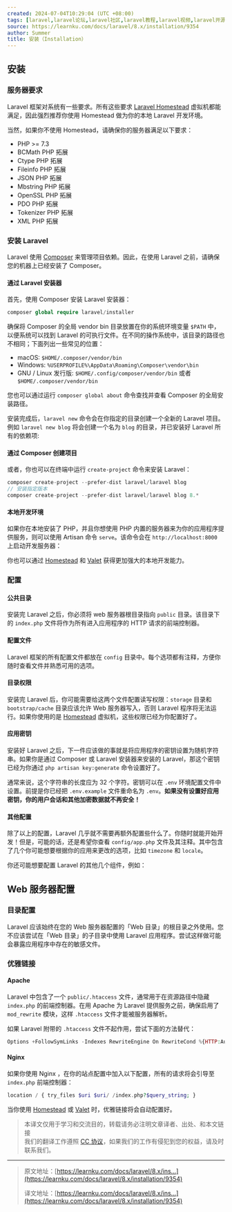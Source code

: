 ```yaml
---
created: 2024-07-04T10:29:04 (UTC +08:00)
tags: [laravel,laravel论坛,laravel社区,laravel教程,laravel视频,laravel开源,laravel新手,laravel5]
source: https://learnku.com/docs/laravel/8.x/installation/9354
author: Summer
title: 安装（Installation）
---
```


## 安装

### 服务器要求

Laravel 框架对系统有一些要求。所有这些要求 [Laravel Homestead](https://learnku.com/docs/laravel/8.x/homestead) 虚拟机都能满足，因此强烈推荐你使用 Homestead 做为你的本地 Laravel 开发环境。

当然，如果你不使用 Homestead，请确保你的服务器满足以下要求：

- PHP >= 7.3
- BCMath PHP 拓展
- Ctype PHP 拓展
- Fileinfo PHP 拓展
- JSON PHP 拓展
- Mbstring PHP 拓展
- OpenSSL PHP 拓展
- PDO PHP 拓展
- Tokenizer PHP 拓展
- XML PHP 拓展

### 安装 Laravel

Laravel 使用 [Composer](https://getcomposer.org/) 来管理项目依赖。因此，在使用 Laravel 之前，请确保您的机器上已经安装了 Composer。

#### 通过 Laravel 安装器

首先，使用 Composer 安装 Laravel 安装器：

```php
composer global require laravel/installer
```

确保将 Composer 的全局 vendor bin 目录放置在你的系统环境变量 `$PATH` 中，以便系统可以找到 Laravel 的可执行文件。在不同的操作系统中，该目录的路径也不相同；下面列出一些常见的位置：

- macOS: `$HOME/.composer/vendor/bin`
- Windows: `%USERPROFILE%\AppData\Roaming\Composer\vendor\bin`
- GNU / Linux 发行版: `$HOME/.config/composer/vendor/bin` 或者 `$HOME/.composer/vendor/bin`

您也可以通过运行 `composer global about` 命令查找并查看 Composer 的全局安装路径。

安装完成后，`laravel new` 命令会在你指定的目录创建一个全新的 Laravel 项目。例如 `laravel new blog` 将会创建一个名为 `blog` 的目录，并已安装好 Laravel 所有的依赖项:

#### 通过 Composer 创建项目

或者，你也可以在终端中运行 `create-project` 命令来安装 Laravel：

```php
composer create-project --prefer-dist laravel/laravel blog
// 安装指定版本
composer create-project --prefer-dist laravel/laravel blog 8.*
```

#### 本地开发环境

如果你在本地安装了 PHP，并且你想使用 PHP 内置的服务器来为你的应用程序提供服务，则可以使用 Artisan 命令 `serve`。该命令会在 `http://localhost:8000` 上启动开发服务器：

你也可以通过 [Homestead](https://learnku.com/docs/laravel/8.x/homestead) 和 [Valet](https://learnku.com/docs/laravel/8.x/valet) 获得更加强大的本地开发能力。

### 配置

#### 公共目录

安装完 Laravel 之后，你必须将 web 服务器根目录指向 `public` 目录。该目录下的 `index.php` 文件将作为所有进入应用程序的 HTTP 请求的前端控制器。

#### 配置文件

Laravel 框架的所有配置文件都放在 `config` 目录中。每个选项都有注释，方便你随时查看文件并熟悉可用的选项。

#### 目录权限

安装完 Laravel 后，你可能需要给这两个文件配置读写权限：`storage` 目录和 `bootstrap/cache` 目录应该允许 Web 服务器写入，否则 Laravel 程序将无法运行。如果你使用的是 [Homestead](https://learnku.com/docs/laravel/8.x/homestead) 虚拟机，这些权限已经为你配置好了。

#### 应用密钥

安装好 Laravel 之后，下一件应该做的事就是将应用程序的密钥设置为随机字符串。如果你是通过 Composer 或 Laravel 安装器来安装的 Laravel，那这个密钥已经为你通过 `php artisan key:generate` 命令设置好了。

通常来说，这个字符串的长度应为 32 个字符。密钥可以在 `.env` 环境配置文件中设置。前提是你已经把 `.env.example` 文件重命名为 `.env`。**如果没有设置好应用密钥，你的用户会话和其他加密数据就不再安全！**

#### 其他配置

除了以上的配置，Laravel 几乎就不需要再额外配置些什么了。你随时就能开始开发！但是，可能的话，还是希望你查看 `config/app.php` 文件及其注释。其中包含了几个你可能想要根据你的应用来更改的选项，比如 `timezone` 和 `locale`。

你还可能想要配置 Laravel 的其他几个组件，例如：

## Web 服务器配置

### 目录配置

Laravel 应该始终在您的 Web 服务器配置的「Web 目录」的根目录之外使用。您不应该尝试在「Web 目录」的子目录中使用 Laravel 应用程序。尝试这样做可能会暴露应用程序中存在的敏感文件。

### 优雅链接

#### Apache

Laravel 中包含了一个 `public/.htaccess` 文件，通常用于在资源路径中隐藏 `index.php` 的前端控制器。在用 Apache 为 Laravel 提供服务之前，确保启用了 `mod_rewrite` 模块，这样 `.htaccess` 文件才能被服务器解析。

如果 Laravel 附带的 `.htaccess` 文件不起作用，尝试下面的方法替代：

```php
Options +FollowSymLinks -Indexes RewriteEngine On RewriteCond %{HTTP:Authorization} . RewriteRule .* - [E=HTTP_AUTHORIZATION:%{HTTP:Authorization}] RewriteCond %{REQUEST_FILENAME} !-d RewriteCond %{REQUEST_FILENAME} !-f RewriteRule ^ index.php [L]
```

#### Nginx

如果你使用 Nginx ，在你的站点配置中加入以下配置，所有的请求将会引导至 `index.php` 前端控制器：

```php
location / { try_files $uri $uri/ /index.php?$query_string; }
```

当你使用 [Homestead](https://learnku.com/docs/laravel/8.x/homestead) 或 [Valet](https://learnku.com/docs/laravel/8.x/valet) 时，优雅链接将会自动配置好。

> 本译文仅用于学习和交流目的，转载请务必注明文章译者、出处、和本文链接  
> 我们的翻译工作遵照 [CC 协议](https://learnku.com/docs/guide/cc4.0/6589)，如果我们的工作有侵犯到您的权益，请及时联系我们。

___

> 原文地址：[https://learnku.com/docs/laravel/8.x/ins...](https://learnku.com/docs/laravel/8.x/installation/9354)
>
> 译文地址：[https://learnku.com/docs/laravel/8.x/ins...](https://learnku.com/docs/laravel/8.x/installation/9354)

